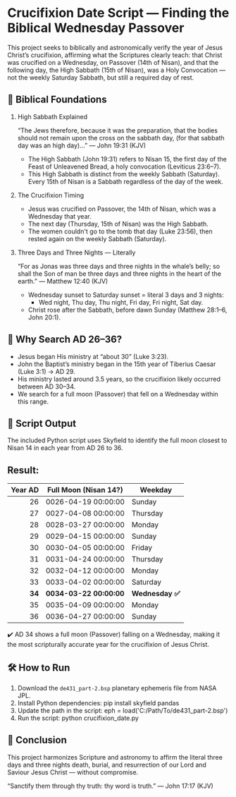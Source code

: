 Crucifixion Date Script — Finding the Biblical Wednesday Passover
==================================================================

This project seeks to biblically and astronomically verify the year of Jesus Christ’s crucifixion, affirming what the Scriptures clearly teach: that Christ was crucified on a Wednesday, on Passover (14th of Nisan), and that the following day, the High Sabbath (15th of Nisan), was a Holy Convocation — not the weekly Saturday Sabbath, but still a required day of rest.

📖 Biblical Foundations
-----------------------

1. High Sabbath Explained

    “The Jews therefore, because it was the preparation, that the bodies should not remain upon the cross on the sabbath day, (for that sabbath day was an high day)...”
    — John 19:31 (KJV)

    - The High Sabbath (John 19:31) refers to Nisan 15, the first day of the Feast of Unleavened Bread, a holy convocation (Leviticus 23:6–7).
    - This High Sabbath is distinct from the weekly Sabbath (Saturday). Every 15th of Nisan is a Sabbath regardless of the day of the week.

2. The Crucifixion Timing

    - Jesus was crucified on Passover, the 14th of Nisan, which was a Wednesday that year.
    - The next day (Thursday, 15th of Nisan) was the High Sabbath.
    - The women couldn't go to the tomb that day (Luke 23:56), then rested again on the weekly Sabbath (Saturday).

3. Three Days and Three Nights — Literally

    “For as Jonas was three days and three nights in the whale’s belly; so shall the Son of man be three days and three nights in the heart of the earth.”
    — Matthew 12:40 (KJV)

    - Wednesday sunset to Saturday sunset = literal 3 days and 3 nights:
      - Wed night, Thu day, Thu night, Fri day, Fri night, Sat day.
    - Christ rose after the Sabbath, before dawn Sunday (Matthew 28:1–6, John 20:1).

🧮 Why Search AD 26–36?
-----------------------

- Jesus began His ministry at “about 30” (Luke 3:23).
- John the Baptist’s ministry began in the 15th year of Tiberius Caesar (Luke 3:1) → AD 29.
- His ministry lasted around 3.5 years, so the crucifixion likely occurred between AD 30–34.
- We search for a full moon (Passover) that fell on a Wednesday within this range.

📜 Script Output
----------------

The included Python script uses Skyfield to identify the full moon closest to Nisan 14 in each year from AD 26 to 36.

Result:
--------
| Year AD | Full Moon (Nisan 14?) | Weekday   |
|--------:|------------------------|-----------|
|      26 | 0026-04-19 00:00:00    | Sunday    |
|      27 | 0027-04-08 00:00:00    | Thursday  |
|      28 | 0028-03-27 00:00:00    | Monday    |
|      29 | 0029-04-15 00:00:00    | Sunday    |
|      30 | 0030-04-05 00:00:00    | Friday    |
|      31 | 0031-04-24 00:00:00    | Thursday  |
|      32 | 0032-04-12 00:00:00    | Monday    |
|      33 | 0033-04-02 00:00:00    | Saturday  |
|  **34** | **0034-03-22 00:00:00**| **Wednesday ✅** |
|      35 | 0035-04-09 00:00:00    | Monday    |
|      36 | 0036-04-27 00:00:00    | Sunday    |


✔️ AD 34 shows a full moon (Passover) falling on a Wednesday, making it the most scripturally accurate year for the crucifixion of Jesus Christ.

🛠 How to Run
-------------

1. Download the `de431_part-2.bsp` planetary ephemeris file from NASA JPL.
2. Install Python dependencies:
   pip install skyfield pandas
3. Update the path in the script:
   eph = load('C:/Path/To/de431_part-2.bsp')
4. Run the script:
   python crucifixion_date.py

🙌 Conclusion
-------------

This project harmonizes Scripture and astronomy to affirm the literal three days and three nights death, burial, and resurrection of our Lord and Saviour Jesus Christ — without compromise.

“Sanctify them through thy truth: thy word is truth.”
— John 17:17 (KJV)


